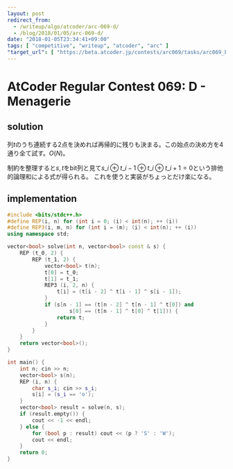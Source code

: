 ```yaml
---
layout: post
redirect_from:
  - /writeup/algo/atcoder/arc-069-d/
  - /blog/2018/01/05/arc-069-d/
date: "2018-01-05T23:34:41+09:00"
tags: [ "competitive", "writeup", "atcoder", "arc" ]
"target_url": [ "https://beta.atcoder.jp/contests/arc069/tasks/arc069_b" ]
---
```


# AtCoder Regular Contest 069: D - Menagerie

## solution

列$t$のうち連続する$2$点を決めれば再帰的に残りも決まる。この始点の決め方を$4$通り全て試す。$O(N)$。

制約を整理すると$s, t$をbit列と見て$s\_i \oplus t\_{i - 1} \oplus t\_i \oplus t\_{i + 1} = 0$という排他的論理和による式が得られる。
これを使うと実装がちょっとだけ楽になる。

## implementation

``` c++
#include <bits/stdc++.h>
#define REP(i, n) for (int i = 0; (i) < int(n); ++ (i))
#define REP3(i, m, n) for (int i = (m); (i) < int(n); ++ (i))
using namespace std;

vector<bool> solve(int n, vector<bool> const & s) {
    REP (t_0, 2) {
        REP (t_1, 2) {
            vector<bool> t(n);
            t[0] = t_0;
            t[1] = t_1;
            REP3 (i, 2, n) {
                t[i] = (t[i - 2] ^ t[i - 1] ^ s[i - 1]);
            }
            if (s[n - 1] == (t[n - 2] ^ t[n - 1] ^ t[0]) and
                    s[0] == (t[n - 1] ^ t[0] ^ t[1])) {
                return t;
            }
        }
    }
    return vector<bool>();
}

int main() {
    int n; cin >> n;
    vector<bool> s(n);
    REP (i, n) {
        char s_i; cin >> s_i;
        s[i] = (s_i == 'o');
    }
    vector<bool> result = solve(n, s);
    if (result.empty()) {
        cout << -1 << endl;
    } else {
        for (bool p : result) cout << (p ? 'S' : 'W');
        cout << endl;
    }
    return 0;
}
```
